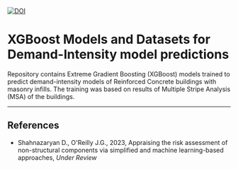 [![DOI](https://zenodo.org/badge/DOI/10.5281/zenodo.6844842.svg)](https://doi.org/10.5281/zenodo.6844842)

# XGBoost Models and Datasets for Demand-Intensity model predictions

Repository contains Extreme Gradient Boosting (XGBoost) models trained to predict demand-intensity models of Reinforced Concrete buildings with masonry infills. The training was based on results of Multiple Stripe Analysis (MSA) of the buildings. 

***
## References
* Shahnazaryan D., O'Reilly J.G., 2023, Appraising the risk assessment of non-structural components via simplified and machine learning-based approaches, *Under Review*
